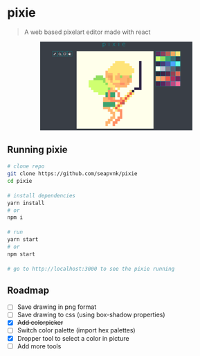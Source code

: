 # pixie
> A web based pixelart editor made with react

<p align="center">
  <img width="70%" src="./screenshots/app_screenshot.png">
</p>

## Running pixie
````bash
# clone repo
git clone https://github.com/seapvnk/pixie
cd pixie

# install dependencies
yarn install
# or
npm i

# run
yarn start
# or
npm start

# go to http://localhost:3000 to see the pixie running
````

## Roadmap

- [ ] Save drawing in png format
- [ ] Save drawing to css (using box-shadow properties)
- [x] ~~Add colorpicker~~
- [ ] Switch color palette (import hex palettes)
- [x] Dropper tool to select a color in picture
- [ ] Add more tools
